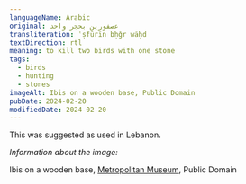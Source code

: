 ```yaml
---
languageName: Arabic
original: عصفورين بحجر واحد
transliteration: ʿṣfūrīn bḥǧr wāḥd
textDirection: rtl
meaning: to kill two birds with one stone
tags:
  - birds
  - hunting
  - stones
imageAlt: Ibis on a wooden base, Public Domain
pubDate: 2024-02-20
modifiedDate: 2024-02-20
---
```


This was suggested as used in Lebanon.

_Information about the image:_

Ibis on a wooden base, [Metropolitan Museum](https://www.metmuseum.org/art/collection/search/552995), Public Domain
